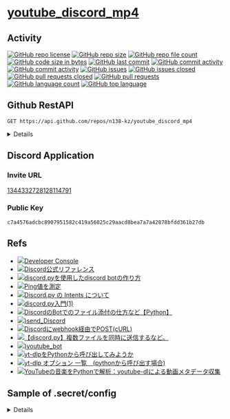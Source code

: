 # [youtube_discord_mp4](https://github.com/n138-kz/youtube_discord_mp4)

## Activity

[![GitHub repo license](https://img.shields.io/github/license/n138-kz/youtube_discord_mp4)](/LICENSE)
[![GitHub repo size](https://img.shields.io/github/repo-size/n138-kz/youtube_discord_mp4)](/../../)
[![GitHub repo file count](https://img.shields.io/github/directory-file-count/n138-kz/youtube_discord_mp4)](/../../)
[![GitHub code size in bytes](https://img.shields.io/github/languages/code-size/n138-kz/youtube_discord_mp4)](/../../)
[![GitHub last commit](https://img.shields.io/github/last-commit/n138-kz/youtube_discord_mp4)](/../../commits)
[![GitHub commit activity](https://img.shields.io/github/commit-activity/w/n138-kz/youtube_discord_mp4)](/../../commits)
[![GitHub commit activity](https://img.shields.io/github/commit-activity/t/n138-kz/youtube_discord_mp4)](/../../commits)
[![GitHub issues](https://img.shields.io/github/issues/n138-kz/youtube_discord_mp4)](/../../issues)
[![GitHub issues closed](https://img.shields.io/github/issues-closed/n138-kz/youtube_discord_mp4)](/../../issues)
[![GitHub pull requests closed](https://img.shields.io/github/issues-pr-closed/n138-kz/youtube_discord_mp4)](/../../pulls)
[![GitHub pull requests](https://img.shields.io/github/issues-pr/n138-kz/youtube_discord_mp4)](/../../pulls)
[![GitHub language count](https://img.shields.io/github/languages/count/n138-kz/youtube_discord_mp4)](/../../)
[![GitHub top language](https://img.shields.io/github/languages/top/n138-kz/youtube_discord_mp4)](/../../)

## Github RestAPI

```http
GET https://api.github.com/repos/n138-kz/youtube_discord_mp4
```

<details>

  [n138-kz/youtube_discord_mp4](https://api.github.com/repos/n138-kz/youtube_discord_mp4) (Public repos only)
  
</details>

## Discord Application

### Invite URL

[1344332728128114791](https://discord.com/oauth2/authorize?client_id=1344332728128114791)

### Public Key

```
c7a4576adcbc8907951582c419a56025c29aacd8bea7a7a42878bfdd361b27db
```

## Refs

- [![](https://www.google.com/s2/favicons?size=64&domain=https://discord.com)Developer Console](https://discord.com/developers/applications)
- [![](https://www.google.com/s2/favicons?size=64&domain=https://discord.com)Discord公式リファレンス](https://discord.com/developers/docs/topics/oauth2)
- [![](https://www.google.com/s2/favicons?size=64&domain=https://qiita.com)discord.pyを使用したdiscord botの作り方](https://qiita.com/TakeMimi/items/1e2d76eecc25e92c93ef#210-ver)
- [![](https://www.google.com/s2/favicons?size=64&domain=https://discordbot.jp)Ping値を測定](https://discordbot.jp/blog/16/)
- [![](https://www.google.com/s2/favicons?size=64&domain=https://qiita.com)Discord.py の Intents について](https://qiita.com/Erytheia/items/8b8e14f60fd7f266872b)
- [![](https://www.google.com/s2/favicons?size=64&domain=https://qiita.com)discord.py入門(1)](https://qiita.com/sizumita/items/9d44ae7d1ce007391699)
- [![](https://www.google.com/s2/favicons?size=64&domain=https://qiita.com)DiscordのBotでのファイル添付の仕方など【Python】](https://qiita.com/chatrate/items/aa6625f6663fa2ca33d6)
- [![](https://www.google.com/s2/favicons?size=64&domain=https://github.com))send_Discord](https://github.com/n138-kz/send_Discord)
- [![](https://www.google.com/s2/favicons?size=64&domain=https://qiita.com)Discordにwebhook経由でPOST(cURL)](https://qiita.com/n138-kz/items/7b86e3eee9d9994fc4d2)
- [![](https://www.google.com/s2/favicons?size=64&domain=https://zenn.dev)【discord.py】複数ファイルを同時に送信するなど。](https://zenn.dev/milkystack/articles/35948cdfb7eb00)
- [![](https://www.google.com/s2/favicons?size=64&domain=https://github.com))youtube_bot](https://github.com/n138-kz/youtube_bot)
- [![](https://www.google.com/s2/favicons?size=64&domain=https://zenn.dev)yt-dlpをPythonから呼び出してみようか](https://zenn.dev/rinadad/articles/9fb3f79586b92b)
- [![](https://www.google.com/s2/favicons?size=64&domain=https://zenn.dev)yt-dlp オプション 一覧　(pythonから呼び出す場合)](https://zenn.dev/apo_zenn/articles/b21667cc637361)
- [![](https://www.google.com/s2/favicons?size=64&domain=https://www.wizard-notes.com)YouTubeの音楽をPythonで解析：youtube-dlによる動画メタデータ収集](https://www.wizard-notes.com/entry/python/get-youtube-metadata-with-youtubedl)

## Sample of .secret/config

<details>

```json
{
  "external":{
    "discord":{
      "client_id":"",
      "client_secret":"",
      "bot_token":""
    }
  }
}
```

## Library

- python: 3.11.9 (tags/v3.11.9:de54cf5, Apr  2 2024, 10:12:12) [MSC v.1938 64 bit (AMD64)]
- discordpy: 2.5.0 (VersionInfo(major=2, minor=5, micro=0, releaselevel='final', serial=0))

## License

[Copyright (c) 2025 Yuu Komiya (n138), Under MIT License](LICENSE)  

<details>

[MIT_License | wikipedia](https://ja.wikipedia.org/wiki/MIT_License)

[The MIT License](https://opensource.org/license/mit/)
> [n138-kz/*](./) is licensed under the `MIT License`.  
>
> Permission is hereby granted, free of charge, to any person obtaining a copy of this software and associated documentation files (the “Software”), to deal in the Software without restriction, including without limitation the rights to use, copy, modify, merge, publish, distribute, sublicense, and/or sell copies of the Software, and to permit persons to whom the Software is furnished to do so, subject to the following conditions:
>
> `Copyright <YEAR> <COPYRIGHT HOLDER>`
> 
> The above copyright notice and this permission notice shall be included in all copies or substantial portions of the Software.
> 
> THE SOFTWARE IS PROVIDED “AS IS”, WITHOUT WARRANTY OF ANY KIND, EXPRESS OR IMPLIED, INCLUDING BUT NOT LIMITED TO THE WARRANTIES OF MERCHANTABILITY, FITNESS FOR A PARTICULAR PURPOSE AND NONINFRINGEMENT. IN NO EVENT SHALL THE AUTHORS OR COPYRIGHT HOLDERS BE LIABLE FOR ANY CLAIM, DAMAGES OR OTHER LIABILITY, WHETHER IN AN ACTION OF CONTRACT, TORT OR OTHERWISE, ARISING FROM, OUT OF OR IN CONNECTION WITH THE SOFTWARE OR THE USE OR OTHER DEALINGS IN THE SOFTWARE.

[The MIT License](https://opensource.org/license/mit/)
> [n138-kz/*](./) は、MIT ライセンスに基づいてライセンスされています。  
> 以下に定める条件に従い、本ソフトウェアおよび関連文書のファイル（以下「ソフトウェア」）の複製を取得するすべての人に対し、ソフトウェアを無制限に扱うことを無償で許可します。これには、ソフトウェアの複製を使用、複写、変更、結合、掲載、頒布、サブライセンス、および/または販売する権利、およびソフトウェアを提供する相手に同じことを許可する権利も無制限に含まれます。  
>
> `Copyright (c) <著作権発生年> <著作権保持者名>`
> 
> 上記の著作権表示および本許諾表示を、ソフトウェアのすべての複製または重要な部分に記載するものとします。
>
> ソフトウェアは「現状のまま」で、明示であるか暗黙であるかを問わず、何らの保証もなく提供されます。ここでいう保証とは、商品性、特定の目的への適合性、および権利非侵害についての保証も含みますが、それに限定されるものではありません。
> 作者または著作権者は、契約行為、不法行為、またはそれ以外であろうと、ソフトウェアに起因または関連し、あるいはソフトウェアの使用またはその他の扱いによって生じる一切の請求、損害、その他の義務について何らの責任も負わないものとします。

### Permissions / 許可
- Commercial use / 商用利用
- Modification / 改変
- Distribution / 再配布
- Private use / 私的使用 

### Limitations / 制限事項
- Liability / 発生した問題に責任を負わない
- Warranty / 無保証

</details>
